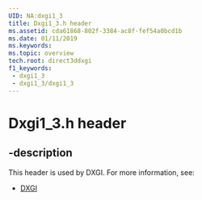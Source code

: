 ```yaml
---
UID: NA:dxgi1_3
title: Dxgi1_3.h header
ms.assetid: cda61868-802f-3384-ac8f-fef54a0bcd1b
ms.date: 01/11/2019
ms.keywords: 
ms.topic: overview
tech.root: direct3ddxgi
f1_keywords:
 - dxgi1_3
 - dxgi1_3/dxgi1_3
---
```


# Dxgi1_3.h header


## -description

This header is used by DXGI. For more information, see:

- [DXGI](../_direct3ddxgi/index.md)


